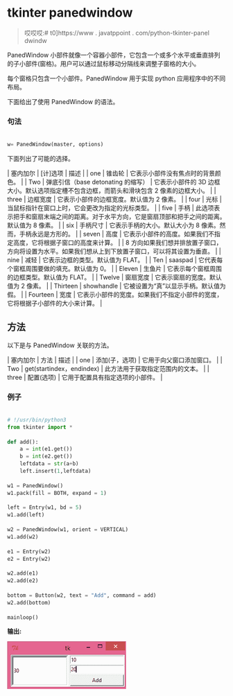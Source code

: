 # tkinter panedwindow

> 哎哎哎:# t0]https://www . javatppoint . com/python-tkinter-panel dwindw

PanedWindow 小部件就像一个容器小部件，它包含一个或多个水平或垂直排列的子小部件(窗格)。用户可以通过鼠标移动分隔线来调整子窗格的大小。

每个窗格只包含一个小部件。PanedWindow 用于实现 python 应用程序中的不同布局。

下面给出了使用 PanedWindow 的语法。

### 句法

```py

w= PanedWindow(master, options) 

```

下面列出了可能的选择。

| 塞内加尔 | [计]选项 | 描述 |
| one | 锥齿轮 | 它表示小部件没有焦点时的背景颜色。 |
| Two | 弹底引信（base detonating 的缩写） | 它表示小部件的 3D 边框大小。默认选项指定槽不包含边框，而箭头和滑块包含 2 像素的边框大小。 |
| three | 边框宽度 | 它表示小部件的边框宽度。默认值为 2 像素。 |
| four | 光标 | 当鼠标指针在窗口上时，它会更改为指定的光标类型。 |
| five | 手柄 | 此选项表示把手和窗扇末端之间的距离。对于水平方向，它是窗扇顶部和把手之间的距离。默认值为 8 像素。 |
| six | 手柄尺寸 | 它表示手柄的大小。默认大小为 8 像素。然而，手柄永远是方形的。 |
| seven | 高度 | 它表示小部件的高度。如果我们不指定高度，它将根据子窗口的高度来计算。 |
| 8 方向如果我们想并排放置子窗口，方向将设置为水平。如果我们想从上到下放置子窗口，可以将其设置为垂直。 |
| nine | 减轻 | 它表示边框的类型。默认值为 FLAT。 |
| Ten | saaspad | 它代表每个窗框周围要做的填充。默认值为 0。 |
| Eleven | 生鱼片 | 它表示每个窗框周围的边框类型。默认值为 FLAT。 |
| Twelve | 窗扇宽度 | 它表示窗扇的宽度。默认值为 2 像素。 |
| Thirteen | showhandle | 它被设置为“真”以显示手柄。默认值为假。 |
| Fourteen | 宽度 | 它表示小部件的宽度。如果我们不指定小部件的宽度，它将根据子小部件的大小来计算。 |

## 方法

以下是与 PanedWindow 关联的方法。

| 塞内加尔 | 方法 | 描述 |
| one | 添加(子，选项) | 它用于向父窗口添加窗口。 |
| Two | get(startindex，endindex) | 此方法用于获取指定范围内的文本。 |
| three | 配置(选项) | 它用于配置具有指定选项的小部件。 |

### 例子

```py

# !/usr/bin/python3
from tkinter import *

def add():
    a = int(e1.get())
    b = int(e2.get())
    leftdata = str(a+b)
    left.insert(1,leftdata)

w1 = PanedWindow()
w1.pack(fill = BOTH, expand = 1)

left = Entry(w1, bd = 5)
w1.add(left)

w2 = PanedWindow(w1, orient = VERTICAL)
w1.add(w2)

e1 = Entry(w2)
e2 = Entry(w2)

w2.add(e1)
w2.add(e2)

bottom = Button(w2, text = "Add", command = add)
w2.add(bottom)

mainloop()

```

**输出:**

![Python Tkinter PanedWindow](img/8fa25f859a29f9029da5dfff13a961ce.png)
